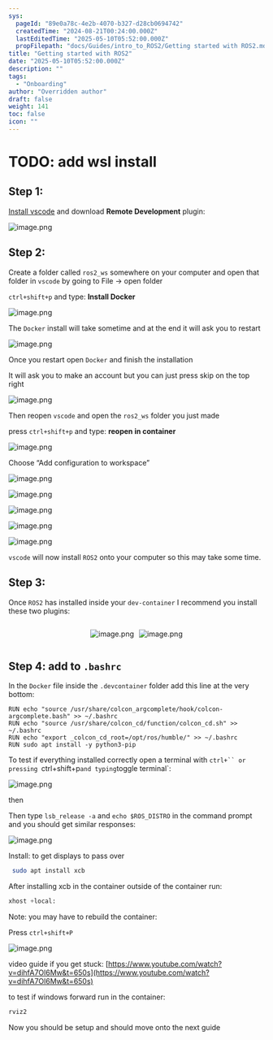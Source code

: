 ```yaml
---
sys:
  pageId: "89e0a78c-4e2b-4070-b327-d28cb0694742"
  createdTime: "2024-08-21T00:24:00.000Z"
  lastEditedTime: "2025-05-10T05:52:00.000Z"
  propFilepath: "docs/Guides/intro_to_ROS2/Getting started with ROS2.md"
title: "Getting started with ROS2"
date: "2025-05-10T05:52:00.000Z"
description: ""
tags:
  - "Onboarding"
author: "Overridden author"
draft: false
weight: 141
toc: false
icon: ""
---
```


# TODO: add wsl install

## Step 1:

[Install vscode](https://code.visualstudio.com/download) and download **Remote Development** plugin:

![image.png](https://prod-files-secure.s3.us-west-2.amazonaws.com/d518164a-d88e-44d1-a4ee-3adb3bd8bce0/efb52993-1881-4a40-b95e-6f020334f022/image.png?X-Amz-Algorithm=AWS4-HMAC-SHA256&X-Amz-Content-Sha256=UNSIGNED-PAYLOAD&X-Amz-Credential=ASIAZI2LB466VOEXFE2A%2F20250713%2Fus-west-2%2Fs3%2Faws4_request&X-Amz-Date=20250713T190248Z&X-Amz-Expires=3600&X-Amz-Security-Token=IQoJb3JpZ2luX2VjEAIaCXVzLXdlc3QtMiJHMEUCIHx1Ki%2BUHItITxyBGrXhsi23WSzVC0AdsDiIeV5sdyTjAiEAs%2BKQLVg6ykdhswVXvk9MnDYkYi4szaaYMFIzGHmojPgq%2FwMIGxAAGgw2Mzc0MjMxODM4MDUiDBRga93Uk%2FANTYDE1ircA5lOowL5kYaYOGhK%2BpHCKXvp35UmypdQsDhX3VtEcuCe%2BpaYD4UC5J3Tpf169qPTrcdpBWH4a550VJfE5sy8YMee4DgXRyEZoOvss%2FteAcMv3tScE%2FLSI8LJdOy6dXRqB2aUlXNiAk2hc%2FoCrXjoEWzfR%2FxvemUwRcB4fFVqqy1zNTcGwsr5gybDn1BwPgLkAcrQZK3v3M15JS%2BpxxiLQIjIX6h7qHcYPx%2BuOpnigYlHBSgCNKzT6w6yWizfeVapZMXik8ZuIY49MgkKgCfCtwKFLitADshKjMZK5hLWw7qDt9d61YCPdcdRjXNysiriuTf7vXj1AAmCMT4B6f4XHHt%2FXotl09aLCfo5U%2FGN7aQf1kxqiY9gq9YGZcpWoXFLj2sN1qFYuCUSCLrJFaLyleOmLMpvFVWGV2DJUJElvoZFUrI%2BeSQzmR5csCZRfssO1X47KIIQ0midpXHCIMnvo9tCa9CNiyg9c8PFDyUbMXcg5h7umziwdl%2BdYdjo33pLS8g5Gj7IPNL12bXgSuCQM4O1putGUhFmW%2FbV%2FwlBz1ffQOZfokcnAytF5VfYXcUk4q9JuPVpJ%2Bty7v8eAE6Cg5U3sbbgeIaaW%2Bb0l1xxLypXl0BYVcTjbMi70SDtMObnz8MGOqUBod7XimssB2qvpPOfs%2FL9ZLbOjeCc2bKrbpuHj7rGtJkZNjgZRnMKpuyCv82CvWd4MfkXH4Img4yf%2FKxYEXlMxqpc0UF2ajvxbk8FL%2BZxPohjbgSjI3HRT0y28%2Fjr0mX1VNQPlNJnJaSlQjQLB%2BZwwhUH2fouL3QzDixqo%2Fa3eIVOa7bilKRUs9Wb%2By3FaxTPKoWE4V5jb5EThDP%2FcNj8OyDwDPko&X-Amz-Signature=c051246ceda681505235435d0fc67af3ef5aaed34c66f91449cbc48892d6bea0&X-Amz-SignedHeaders=host&x-amz-checksum-mode=ENABLED&x-id=GetObject)

## Step 2:

Create a folder called `ros2_ws` somewhere on your computer and open that folder in `vscode` by going to File → open folder 

`ctrl+shift+p` and type: **Install Docker**

![image.png](https://prod-files-secure.s3.us-west-2.amazonaws.com/d518164a-d88e-44d1-a4ee-3adb3bd8bce0/2269dc0e-1cd5-47ff-bceb-c04ad9b2eab0/image.png?X-Amz-Algorithm=AWS4-HMAC-SHA256&X-Amz-Content-Sha256=UNSIGNED-PAYLOAD&X-Amz-Credential=ASIAZI2LB466VOEXFE2A%2F20250713%2Fus-west-2%2Fs3%2Faws4_request&X-Amz-Date=20250713T190248Z&X-Amz-Expires=3600&X-Amz-Security-Token=IQoJb3JpZ2luX2VjEAIaCXVzLXdlc3QtMiJHMEUCIHx1Ki%2BUHItITxyBGrXhsi23WSzVC0AdsDiIeV5sdyTjAiEAs%2BKQLVg6ykdhswVXvk9MnDYkYi4szaaYMFIzGHmojPgq%2FwMIGxAAGgw2Mzc0MjMxODM4MDUiDBRga93Uk%2FANTYDE1ircA5lOowL5kYaYOGhK%2BpHCKXvp35UmypdQsDhX3VtEcuCe%2BpaYD4UC5J3Tpf169qPTrcdpBWH4a550VJfE5sy8YMee4DgXRyEZoOvss%2FteAcMv3tScE%2FLSI8LJdOy6dXRqB2aUlXNiAk2hc%2FoCrXjoEWzfR%2FxvemUwRcB4fFVqqy1zNTcGwsr5gybDn1BwPgLkAcrQZK3v3M15JS%2BpxxiLQIjIX6h7qHcYPx%2BuOpnigYlHBSgCNKzT6w6yWizfeVapZMXik8ZuIY49MgkKgCfCtwKFLitADshKjMZK5hLWw7qDt9d61YCPdcdRjXNysiriuTf7vXj1AAmCMT4B6f4XHHt%2FXotl09aLCfo5U%2FGN7aQf1kxqiY9gq9YGZcpWoXFLj2sN1qFYuCUSCLrJFaLyleOmLMpvFVWGV2DJUJElvoZFUrI%2BeSQzmR5csCZRfssO1X47KIIQ0midpXHCIMnvo9tCa9CNiyg9c8PFDyUbMXcg5h7umziwdl%2BdYdjo33pLS8g5Gj7IPNL12bXgSuCQM4O1putGUhFmW%2FbV%2FwlBz1ffQOZfokcnAytF5VfYXcUk4q9JuPVpJ%2Bty7v8eAE6Cg5U3sbbgeIaaW%2Bb0l1xxLypXl0BYVcTjbMi70SDtMObnz8MGOqUBod7XimssB2qvpPOfs%2FL9ZLbOjeCc2bKrbpuHj7rGtJkZNjgZRnMKpuyCv82CvWd4MfkXH4Img4yf%2FKxYEXlMxqpc0UF2ajvxbk8FL%2BZxPohjbgSjI3HRT0y28%2Fjr0mX1VNQPlNJnJaSlQjQLB%2BZwwhUH2fouL3QzDixqo%2Fa3eIVOa7bilKRUs9Wb%2By3FaxTPKoWE4V5jb5EThDP%2FcNj8OyDwDPko&X-Amz-Signature=0a1f4c1765dcfe0e4276611621c5321298d9f2421f34d55183861d0d09913197&X-Amz-SignedHeaders=host&x-amz-checksum-mode=ENABLED&x-id=GetObject)

The `Docker` install will take sometime and at the end it will ask you to restart

![image.png](https://prod-files-secure.s3.us-west-2.amazonaws.com/d518164a-d88e-44d1-a4ee-3adb3bd8bce0/ed233f78-be33-4b1f-b89c-9c346c0e961e/image.png?X-Amz-Algorithm=AWS4-HMAC-SHA256&X-Amz-Content-Sha256=UNSIGNED-PAYLOAD&X-Amz-Credential=ASIAZI2LB466VOEXFE2A%2F20250713%2Fus-west-2%2Fs3%2Faws4_request&X-Amz-Date=20250713T190248Z&X-Amz-Expires=3600&X-Amz-Security-Token=IQoJb3JpZ2luX2VjEAIaCXVzLXdlc3QtMiJHMEUCIHx1Ki%2BUHItITxyBGrXhsi23WSzVC0AdsDiIeV5sdyTjAiEAs%2BKQLVg6ykdhswVXvk9MnDYkYi4szaaYMFIzGHmojPgq%2FwMIGxAAGgw2Mzc0MjMxODM4MDUiDBRga93Uk%2FANTYDE1ircA5lOowL5kYaYOGhK%2BpHCKXvp35UmypdQsDhX3VtEcuCe%2BpaYD4UC5J3Tpf169qPTrcdpBWH4a550VJfE5sy8YMee4DgXRyEZoOvss%2FteAcMv3tScE%2FLSI8LJdOy6dXRqB2aUlXNiAk2hc%2FoCrXjoEWzfR%2FxvemUwRcB4fFVqqy1zNTcGwsr5gybDn1BwPgLkAcrQZK3v3M15JS%2BpxxiLQIjIX6h7qHcYPx%2BuOpnigYlHBSgCNKzT6w6yWizfeVapZMXik8ZuIY49MgkKgCfCtwKFLitADshKjMZK5hLWw7qDt9d61YCPdcdRjXNysiriuTf7vXj1AAmCMT4B6f4XHHt%2FXotl09aLCfo5U%2FGN7aQf1kxqiY9gq9YGZcpWoXFLj2sN1qFYuCUSCLrJFaLyleOmLMpvFVWGV2DJUJElvoZFUrI%2BeSQzmR5csCZRfssO1X47KIIQ0midpXHCIMnvo9tCa9CNiyg9c8PFDyUbMXcg5h7umziwdl%2BdYdjo33pLS8g5Gj7IPNL12bXgSuCQM4O1putGUhFmW%2FbV%2FwlBz1ffQOZfokcnAytF5VfYXcUk4q9JuPVpJ%2Bty7v8eAE6Cg5U3sbbgeIaaW%2Bb0l1xxLypXl0BYVcTjbMi70SDtMObnz8MGOqUBod7XimssB2qvpPOfs%2FL9ZLbOjeCc2bKrbpuHj7rGtJkZNjgZRnMKpuyCv82CvWd4MfkXH4Img4yf%2FKxYEXlMxqpc0UF2ajvxbk8FL%2BZxPohjbgSjI3HRT0y28%2Fjr0mX1VNQPlNJnJaSlQjQLB%2BZwwhUH2fouL3QzDixqo%2Fa3eIVOa7bilKRUs9Wb%2By3FaxTPKoWE4V5jb5EThDP%2FcNj8OyDwDPko&X-Amz-Signature=f16d5973e521d3013d422eb1525d2e2a6634cc6217feb24ca69634eca25fd0b2&X-Amz-SignedHeaders=host&x-amz-checksum-mode=ENABLED&x-id=GetObject)

Once you restart open `Docker` and finish the installation

It will ask you to make an account but you can just press skip on the top right

![image.png](https://prod-files-secure.s3.us-west-2.amazonaws.com/d518164a-d88e-44d1-a4ee-3adb3bd8bce0/21010ad9-1659-4fd9-9f59-9932a09b2a3d/image.png?X-Amz-Algorithm=AWS4-HMAC-SHA256&X-Amz-Content-Sha256=UNSIGNED-PAYLOAD&X-Amz-Credential=ASIAZI2LB466VOEXFE2A%2F20250713%2Fus-west-2%2Fs3%2Faws4_request&X-Amz-Date=20250713T190248Z&X-Amz-Expires=3600&X-Amz-Security-Token=IQoJb3JpZ2luX2VjEAIaCXVzLXdlc3QtMiJHMEUCIHx1Ki%2BUHItITxyBGrXhsi23WSzVC0AdsDiIeV5sdyTjAiEAs%2BKQLVg6ykdhswVXvk9MnDYkYi4szaaYMFIzGHmojPgq%2FwMIGxAAGgw2Mzc0MjMxODM4MDUiDBRga93Uk%2FANTYDE1ircA5lOowL5kYaYOGhK%2BpHCKXvp35UmypdQsDhX3VtEcuCe%2BpaYD4UC5J3Tpf169qPTrcdpBWH4a550VJfE5sy8YMee4DgXRyEZoOvss%2FteAcMv3tScE%2FLSI8LJdOy6dXRqB2aUlXNiAk2hc%2FoCrXjoEWzfR%2FxvemUwRcB4fFVqqy1zNTcGwsr5gybDn1BwPgLkAcrQZK3v3M15JS%2BpxxiLQIjIX6h7qHcYPx%2BuOpnigYlHBSgCNKzT6w6yWizfeVapZMXik8ZuIY49MgkKgCfCtwKFLitADshKjMZK5hLWw7qDt9d61YCPdcdRjXNysiriuTf7vXj1AAmCMT4B6f4XHHt%2FXotl09aLCfo5U%2FGN7aQf1kxqiY9gq9YGZcpWoXFLj2sN1qFYuCUSCLrJFaLyleOmLMpvFVWGV2DJUJElvoZFUrI%2BeSQzmR5csCZRfssO1X47KIIQ0midpXHCIMnvo9tCa9CNiyg9c8PFDyUbMXcg5h7umziwdl%2BdYdjo33pLS8g5Gj7IPNL12bXgSuCQM4O1putGUhFmW%2FbV%2FwlBz1ffQOZfokcnAytF5VfYXcUk4q9JuPVpJ%2Bty7v8eAE6Cg5U3sbbgeIaaW%2Bb0l1xxLypXl0BYVcTjbMi70SDtMObnz8MGOqUBod7XimssB2qvpPOfs%2FL9ZLbOjeCc2bKrbpuHj7rGtJkZNjgZRnMKpuyCv82CvWd4MfkXH4Img4yf%2FKxYEXlMxqpc0UF2ajvxbk8FL%2BZxPohjbgSjI3HRT0y28%2Fjr0mX1VNQPlNJnJaSlQjQLB%2BZwwhUH2fouL3QzDixqo%2Fa3eIVOa7bilKRUs9Wb%2By3FaxTPKoWE4V5jb5EThDP%2FcNj8OyDwDPko&X-Amz-Signature=2dda2ff3a28c0eb57b388cf268782b2986802450b33fe74a4c9323f4eaadd9e7&X-Amz-SignedHeaders=host&x-amz-checksum-mode=ENABLED&x-id=GetObject)

Then reopen `vscode` and open the `ros2_ws` folder you just made

press `ctrl+shift+p` and type: **reopen in container**

![image.png](https://prod-files-secure.s3.us-west-2.amazonaws.com/d518164a-d88e-44d1-a4ee-3adb3bd8bce0/4e93b8c2-41ad-488c-8095-c74205196118/image.png?X-Amz-Algorithm=AWS4-HMAC-SHA256&X-Amz-Content-Sha256=UNSIGNED-PAYLOAD&X-Amz-Credential=ASIAZI2LB466VOEXFE2A%2F20250713%2Fus-west-2%2Fs3%2Faws4_request&X-Amz-Date=20250713T190248Z&X-Amz-Expires=3600&X-Amz-Security-Token=IQoJb3JpZ2luX2VjEAIaCXVzLXdlc3QtMiJHMEUCIHx1Ki%2BUHItITxyBGrXhsi23WSzVC0AdsDiIeV5sdyTjAiEAs%2BKQLVg6ykdhswVXvk9MnDYkYi4szaaYMFIzGHmojPgq%2FwMIGxAAGgw2Mzc0MjMxODM4MDUiDBRga93Uk%2FANTYDE1ircA5lOowL5kYaYOGhK%2BpHCKXvp35UmypdQsDhX3VtEcuCe%2BpaYD4UC5J3Tpf169qPTrcdpBWH4a550VJfE5sy8YMee4DgXRyEZoOvss%2FteAcMv3tScE%2FLSI8LJdOy6dXRqB2aUlXNiAk2hc%2FoCrXjoEWzfR%2FxvemUwRcB4fFVqqy1zNTcGwsr5gybDn1BwPgLkAcrQZK3v3M15JS%2BpxxiLQIjIX6h7qHcYPx%2BuOpnigYlHBSgCNKzT6w6yWizfeVapZMXik8ZuIY49MgkKgCfCtwKFLitADshKjMZK5hLWw7qDt9d61YCPdcdRjXNysiriuTf7vXj1AAmCMT4B6f4XHHt%2FXotl09aLCfo5U%2FGN7aQf1kxqiY9gq9YGZcpWoXFLj2sN1qFYuCUSCLrJFaLyleOmLMpvFVWGV2DJUJElvoZFUrI%2BeSQzmR5csCZRfssO1X47KIIQ0midpXHCIMnvo9tCa9CNiyg9c8PFDyUbMXcg5h7umziwdl%2BdYdjo33pLS8g5Gj7IPNL12bXgSuCQM4O1putGUhFmW%2FbV%2FwlBz1ffQOZfokcnAytF5VfYXcUk4q9JuPVpJ%2Bty7v8eAE6Cg5U3sbbgeIaaW%2Bb0l1xxLypXl0BYVcTjbMi70SDtMObnz8MGOqUBod7XimssB2qvpPOfs%2FL9ZLbOjeCc2bKrbpuHj7rGtJkZNjgZRnMKpuyCv82CvWd4MfkXH4Img4yf%2FKxYEXlMxqpc0UF2ajvxbk8FL%2BZxPohjbgSjI3HRT0y28%2Fjr0mX1VNQPlNJnJaSlQjQLB%2BZwwhUH2fouL3QzDixqo%2Fa3eIVOa7bilKRUs9Wb%2By3FaxTPKoWE4V5jb5EThDP%2FcNj8OyDwDPko&X-Amz-Signature=50c99b5e23f9ed5ef7ad52cbb34fdf75626f3645fb17f455e41be7cd004e8cb0&X-Amz-SignedHeaders=host&x-amz-checksum-mode=ENABLED&x-id=GetObject)

Choose “Add configuration to workspace”

![image.png](https://prod-files-secure.s3.us-west-2.amazonaws.com/d518164a-d88e-44d1-a4ee-3adb3bd8bce0/9560b282-5060-4989-ba37-97e7b2c22476/image.png?X-Amz-Algorithm=AWS4-HMAC-SHA256&X-Amz-Content-Sha256=UNSIGNED-PAYLOAD&X-Amz-Credential=ASIAZI2LB466VOEXFE2A%2F20250713%2Fus-west-2%2Fs3%2Faws4_request&X-Amz-Date=20250713T190248Z&X-Amz-Expires=3600&X-Amz-Security-Token=IQoJb3JpZ2luX2VjEAIaCXVzLXdlc3QtMiJHMEUCIHx1Ki%2BUHItITxyBGrXhsi23WSzVC0AdsDiIeV5sdyTjAiEAs%2BKQLVg6ykdhswVXvk9MnDYkYi4szaaYMFIzGHmojPgq%2FwMIGxAAGgw2Mzc0MjMxODM4MDUiDBRga93Uk%2FANTYDE1ircA5lOowL5kYaYOGhK%2BpHCKXvp35UmypdQsDhX3VtEcuCe%2BpaYD4UC5J3Tpf169qPTrcdpBWH4a550VJfE5sy8YMee4DgXRyEZoOvss%2FteAcMv3tScE%2FLSI8LJdOy6dXRqB2aUlXNiAk2hc%2FoCrXjoEWzfR%2FxvemUwRcB4fFVqqy1zNTcGwsr5gybDn1BwPgLkAcrQZK3v3M15JS%2BpxxiLQIjIX6h7qHcYPx%2BuOpnigYlHBSgCNKzT6w6yWizfeVapZMXik8ZuIY49MgkKgCfCtwKFLitADshKjMZK5hLWw7qDt9d61YCPdcdRjXNysiriuTf7vXj1AAmCMT4B6f4XHHt%2FXotl09aLCfo5U%2FGN7aQf1kxqiY9gq9YGZcpWoXFLj2sN1qFYuCUSCLrJFaLyleOmLMpvFVWGV2DJUJElvoZFUrI%2BeSQzmR5csCZRfssO1X47KIIQ0midpXHCIMnvo9tCa9CNiyg9c8PFDyUbMXcg5h7umziwdl%2BdYdjo33pLS8g5Gj7IPNL12bXgSuCQM4O1putGUhFmW%2FbV%2FwlBz1ffQOZfokcnAytF5VfYXcUk4q9JuPVpJ%2Bty7v8eAE6Cg5U3sbbgeIaaW%2Bb0l1xxLypXl0BYVcTjbMi70SDtMObnz8MGOqUBod7XimssB2qvpPOfs%2FL9ZLbOjeCc2bKrbpuHj7rGtJkZNjgZRnMKpuyCv82CvWd4MfkXH4Img4yf%2FKxYEXlMxqpc0UF2ajvxbk8FL%2BZxPohjbgSjI3HRT0y28%2Fjr0mX1VNQPlNJnJaSlQjQLB%2BZwwhUH2fouL3QzDixqo%2Fa3eIVOa7bilKRUs9Wb%2By3FaxTPKoWE4V5jb5EThDP%2FcNj8OyDwDPko&X-Amz-Signature=22fa1b84c4fa9653b4e999c25b50ec1bdd06a3c736f784ab566181a03f34accf&X-Amz-SignedHeaders=host&x-amz-checksum-mode=ENABLED&x-id=GetObject)

![image.png](https://prod-files-secure.s3.us-west-2.amazonaws.com/d518164a-d88e-44d1-a4ee-3adb3bd8bce0/2ee63f81-886b-48e8-a553-dc6e5eac99e4/image.png?X-Amz-Algorithm=AWS4-HMAC-SHA256&X-Amz-Content-Sha256=UNSIGNED-PAYLOAD&X-Amz-Credential=ASIAZI2LB466VOEXFE2A%2F20250713%2Fus-west-2%2Fs3%2Faws4_request&X-Amz-Date=20250713T190248Z&X-Amz-Expires=3600&X-Amz-Security-Token=IQoJb3JpZ2luX2VjEAIaCXVzLXdlc3QtMiJHMEUCIHx1Ki%2BUHItITxyBGrXhsi23WSzVC0AdsDiIeV5sdyTjAiEAs%2BKQLVg6ykdhswVXvk9MnDYkYi4szaaYMFIzGHmojPgq%2FwMIGxAAGgw2Mzc0MjMxODM4MDUiDBRga93Uk%2FANTYDE1ircA5lOowL5kYaYOGhK%2BpHCKXvp35UmypdQsDhX3VtEcuCe%2BpaYD4UC5J3Tpf169qPTrcdpBWH4a550VJfE5sy8YMee4DgXRyEZoOvss%2FteAcMv3tScE%2FLSI8LJdOy6dXRqB2aUlXNiAk2hc%2FoCrXjoEWzfR%2FxvemUwRcB4fFVqqy1zNTcGwsr5gybDn1BwPgLkAcrQZK3v3M15JS%2BpxxiLQIjIX6h7qHcYPx%2BuOpnigYlHBSgCNKzT6w6yWizfeVapZMXik8ZuIY49MgkKgCfCtwKFLitADshKjMZK5hLWw7qDt9d61YCPdcdRjXNysiriuTf7vXj1AAmCMT4B6f4XHHt%2FXotl09aLCfo5U%2FGN7aQf1kxqiY9gq9YGZcpWoXFLj2sN1qFYuCUSCLrJFaLyleOmLMpvFVWGV2DJUJElvoZFUrI%2BeSQzmR5csCZRfssO1X47KIIQ0midpXHCIMnvo9tCa9CNiyg9c8PFDyUbMXcg5h7umziwdl%2BdYdjo33pLS8g5Gj7IPNL12bXgSuCQM4O1putGUhFmW%2FbV%2FwlBz1ffQOZfokcnAytF5VfYXcUk4q9JuPVpJ%2Bty7v8eAE6Cg5U3sbbgeIaaW%2Bb0l1xxLypXl0BYVcTjbMi70SDtMObnz8MGOqUBod7XimssB2qvpPOfs%2FL9ZLbOjeCc2bKrbpuHj7rGtJkZNjgZRnMKpuyCv82CvWd4MfkXH4Img4yf%2FKxYEXlMxqpc0UF2ajvxbk8FL%2BZxPohjbgSjI3HRT0y28%2Fjr0mX1VNQPlNJnJaSlQjQLB%2BZwwhUH2fouL3QzDixqo%2Fa3eIVOa7bilKRUs9Wb%2By3FaxTPKoWE4V5jb5EThDP%2FcNj8OyDwDPko&X-Amz-Signature=5db48b7c30d89149a1e031f66eb0a853e225a8d9361fcc0fd2792421088d41b5&X-Amz-SignedHeaders=host&x-amz-checksum-mode=ENABLED&x-id=GetObject)

![image.png](https://prod-files-secure.s3.us-west-2.amazonaws.com/d518164a-d88e-44d1-a4ee-3adb3bd8bce0/ae1580b2-b048-407e-aed9-b584224a7a04/image.png?X-Amz-Algorithm=AWS4-HMAC-SHA256&X-Amz-Content-Sha256=UNSIGNED-PAYLOAD&X-Amz-Credential=ASIAZI2LB466VOEXFE2A%2F20250713%2Fus-west-2%2Fs3%2Faws4_request&X-Amz-Date=20250713T190248Z&X-Amz-Expires=3600&X-Amz-Security-Token=IQoJb3JpZ2luX2VjEAIaCXVzLXdlc3QtMiJHMEUCIHx1Ki%2BUHItITxyBGrXhsi23WSzVC0AdsDiIeV5sdyTjAiEAs%2BKQLVg6ykdhswVXvk9MnDYkYi4szaaYMFIzGHmojPgq%2FwMIGxAAGgw2Mzc0MjMxODM4MDUiDBRga93Uk%2FANTYDE1ircA5lOowL5kYaYOGhK%2BpHCKXvp35UmypdQsDhX3VtEcuCe%2BpaYD4UC5J3Tpf169qPTrcdpBWH4a550VJfE5sy8YMee4DgXRyEZoOvss%2FteAcMv3tScE%2FLSI8LJdOy6dXRqB2aUlXNiAk2hc%2FoCrXjoEWzfR%2FxvemUwRcB4fFVqqy1zNTcGwsr5gybDn1BwPgLkAcrQZK3v3M15JS%2BpxxiLQIjIX6h7qHcYPx%2BuOpnigYlHBSgCNKzT6w6yWizfeVapZMXik8ZuIY49MgkKgCfCtwKFLitADshKjMZK5hLWw7qDt9d61YCPdcdRjXNysiriuTf7vXj1AAmCMT4B6f4XHHt%2FXotl09aLCfo5U%2FGN7aQf1kxqiY9gq9YGZcpWoXFLj2sN1qFYuCUSCLrJFaLyleOmLMpvFVWGV2DJUJElvoZFUrI%2BeSQzmR5csCZRfssO1X47KIIQ0midpXHCIMnvo9tCa9CNiyg9c8PFDyUbMXcg5h7umziwdl%2BdYdjo33pLS8g5Gj7IPNL12bXgSuCQM4O1putGUhFmW%2FbV%2FwlBz1ffQOZfokcnAytF5VfYXcUk4q9JuPVpJ%2Bty7v8eAE6Cg5U3sbbgeIaaW%2Bb0l1xxLypXl0BYVcTjbMi70SDtMObnz8MGOqUBod7XimssB2qvpPOfs%2FL9ZLbOjeCc2bKrbpuHj7rGtJkZNjgZRnMKpuyCv82CvWd4MfkXH4Img4yf%2FKxYEXlMxqpc0UF2ajvxbk8FL%2BZxPohjbgSjI3HRT0y28%2Fjr0mX1VNQPlNJnJaSlQjQLB%2BZwwhUH2fouL3QzDixqo%2Fa3eIVOa7bilKRUs9Wb%2By3FaxTPKoWE4V5jb5EThDP%2FcNj8OyDwDPko&X-Amz-Signature=b67368a91bec7fbdb0ea5303ff880d5113d54999458b6c4b930b8fb5480b40b2&X-Amz-SignedHeaders=host&x-amz-checksum-mode=ENABLED&x-id=GetObject)

![image.png](https://prod-files-secure.s3.us-west-2.amazonaws.com/d518164a-d88e-44d1-a4ee-3adb3bd8bce0/53255b28-f75e-430f-b9e3-c0ac8577e42b/image.png?X-Amz-Algorithm=AWS4-HMAC-SHA256&X-Amz-Content-Sha256=UNSIGNED-PAYLOAD&X-Amz-Credential=ASIAZI2LB466VOEXFE2A%2F20250713%2Fus-west-2%2Fs3%2Faws4_request&X-Amz-Date=20250713T190248Z&X-Amz-Expires=3600&X-Amz-Security-Token=IQoJb3JpZ2luX2VjEAIaCXVzLXdlc3QtMiJHMEUCIHx1Ki%2BUHItITxyBGrXhsi23WSzVC0AdsDiIeV5sdyTjAiEAs%2BKQLVg6ykdhswVXvk9MnDYkYi4szaaYMFIzGHmojPgq%2FwMIGxAAGgw2Mzc0MjMxODM4MDUiDBRga93Uk%2FANTYDE1ircA5lOowL5kYaYOGhK%2BpHCKXvp35UmypdQsDhX3VtEcuCe%2BpaYD4UC5J3Tpf169qPTrcdpBWH4a550VJfE5sy8YMee4DgXRyEZoOvss%2FteAcMv3tScE%2FLSI8LJdOy6dXRqB2aUlXNiAk2hc%2FoCrXjoEWzfR%2FxvemUwRcB4fFVqqy1zNTcGwsr5gybDn1BwPgLkAcrQZK3v3M15JS%2BpxxiLQIjIX6h7qHcYPx%2BuOpnigYlHBSgCNKzT6w6yWizfeVapZMXik8ZuIY49MgkKgCfCtwKFLitADshKjMZK5hLWw7qDt9d61YCPdcdRjXNysiriuTf7vXj1AAmCMT4B6f4XHHt%2FXotl09aLCfo5U%2FGN7aQf1kxqiY9gq9YGZcpWoXFLj2sN1qFYuCUSCLrJFaLyleOmLMpvFVWGV2DJUJElvoZFUrI%2BeSQzmR5csCZRfssO1X47KIIQ0midpXHCIMnvo9tCa9CNiyg9c8PFDyUbMXcg5h7umziwdl%2BdYdjo33pLS8g5Gj7IPNL12bXgSuCQM4O1putGUhFmW%2FbV%2FwlBz1ffQOZfokcnAytF5VfYXcUk4q9JuPVpJ%2Bty7v8eAE6Cg5U3sbbgeIaaW%2Bb0l1xxLypXl0BYVcTjbMi70SDtMObnz8MGOqUBod7XimssB2qvpPOfs%2FL9ZLbOjeCc2bKrbpuHj7rGtJkZNjgZRnMKpuyCv82CvWd4MfkXH4Img4yf%2FKxYEXlMxqpc0UF2ajvxbk8FL%2BZxPohjbgSjI3HRT0y28%2Fjr0mX1VNQPlNJnJaSlQjQLB%2BZwwhUH2fouL3QzDixqo%2Fa3eIVOa7bilKRUs9Wb%2By3FaxTPKoWE4V5jb5EThDP%2FcNj8OyDwDPko&X-Amz-Signature=0ee8b2fe2b0e442b63a23084bd9d3e1d3f232519e08c98888c5642fe4e2f6b15&X-Amz-SignedHeaders=host&x-amz-checksum-mode=ENABLED&x-id=GetObject)

![image.png](https://prod-files-secure.s3.us-west-2.amazonaws.com/d518164a-d88e-44d1-a4ee-3adb3bd8bce0/7c562767-5af9-4ffb-97d1-327bcdf4ee00/image.png?X-Amz-Algorithm=AWS4-HMAC-SHA256&X-Amz-Content-Sha256=UNSIGNED-PAYLOAD&X-Amz-Credential=ASIAZI2LB466VOEXFE2A%2F20250713%2Fus-west-2%2Fs3%2Faws4_request&X-Amz-Date=20250713T190248Z&X-Amz-Expires=3600&X-Amz-Security-Token=IQoJb3JpZ2luX2VjEAIaCXVzLXdlc3QtMiJHMEUCIHx1Ki%2BUHItITxyBGrXhsi23WSzVC0AdsDiIeV5sdyTjAiEAs%2BKQLVg6ykdhswVXvk9MnDYkYi4szaaYMFIzGHmojPgq%2FwMIGxAAGgw2Mzc0MjMxODM4MDUiDBRga93Uk%2FANTYDE1ircA5lOowL5kYaYOGhK%2BpHCKXvp35UmypdQsDhX3VtEcuCe%2BpaYD4UC5J3Tpf169qPTrcdpBWH4a550VJfE5sy8YMee4DgXRyEZoOvss%2FteAcMv3tScE%2FLSI8LJdOy6dXRqB2aUlXNiAk2hc%2FoCrXjoEWzfR%2FxvemUwRcB4fFVqqy1zNTcGwsr5gybDn1BwPgLkAcrQZK3v3M15JS%2BpxxiLQIjIX6h7qHcYPx%2BuOpnigYlHBSgCNKzT6w6yWizfeVapZMXik8ZuIY49MgkKgCfCtwKFLitADshKjMZK5hLWw7qDt9d61YCPdcdRjXNysiriuTf7vXj1AAmCMT4B6f4XHHt%2FXotl09aLCfo5U%2FGN7aQf1kxqiY9gq9YGZcpWoXFLj2sN1qFYuCUSCLrJFaLyleOmLMpvFVWGV2DJUJElvoZFUrI%2BeSQzmR5csCZRfssO1X47KIIQ0midpXHCIMnvo9tCa9CNiyg9c8PFDyUbMXcg5h7umziwdl%2BdYdjo33pLS8g5Gj7IPNL12bXgSuCQM4O1putGUhFmW%2FbV%2FwlBz1ffQOZfokcnAytF5VfYXcUk4q9JuPVpJ%2Bty7v8eAE6Cg5U3sbbgeIaaW%2Bb0l1xxLypXl0BYVcTjbMi70SDtMObnz8MGOqUBod7XimssB2qvpPOfs%2FL9ZLbOjeCc2bKrbpuHj7rGtJkZNjgZRnMKpuyCv82CvWd4MfkXH4Img4yf%2FKxYEXlMxqpc0UF2ajvxbk8FL%2BZxPohjbgSjI3HRT0y28%2Fjr0mX1VNQPlNJnJaSlQjQLB%2BZwwhUH2fouL3QzDixqo%2Fa3eIVOa7bilKRUs9Wb%2By3FaxTPKoWE4V5jb5EThDP%2FcNj8OyDwDPko&X-Amz-Signature=124957e3dc8557bd06c8dadaa8fc1e370ee13af7f9096aa311c512781e806b4d&X-Amz-SignedHeaders=host&x-amz-checksum-mode=ENABLED&x-id=GetObject)

`vscode` will now install `ROS2` onto your computer so this may take some time.

## Step 3:

Once `ROS2` has installed inside your `dev-container` I recommend you install these two plugins:

<div style="display: flex;flex-direction: row; column-gap:10px; max-width: 630px;justify-content: center;">
<div>

![image.png](https://prod-files-secure.s3.us-west-2.amazonaws.com/d518164a-d88e-44d1-a4ee-3adb3bd8bce0/3fc3d550-5a54-4ba1-ba6b-faa01cdb7369/image.png?X-Amz-Algorithm=AWS4-HMAC-SHA256&X-Amz-Content-Sha256=UNSIGNED-PAYLOAD&X-Amz-Credential=ASIAZI2LB4667MLTVAJF%2F20250713%2Fus-west-2%2Fs3%2Faws4_request&X-Amz-Date=20250713T190249Z&X-Amz-Expires=3600&X-Amz-Security-Token=IQoJb3JpZ2luX2VjEAIaCXVzLXdlc3QtMiJHMEUCIG49nYAB%2BXxApkaDDaikZQ%2B1f%2BkE%2FKoixnrjguysA%2FFDAiEAmX2jTOPo3s8kOB%2FukpGhrqqCywrEJ52ErlBMQxI6SPMq%2FwMIGxAAGgw2Mzc0MjMxODM4MDUiDItlCvsDSKtjug3%2BAircAyABP4qhm3E9IdhVxUGp08MH1QQaxs88rqXS1AbUkYCt6xmKJmBV9BqBj7Kt3rfenEdrySGMT50iUk3Mx2jJU7v6edQZ0QGqv9V1PeNIJf200A69E1ezCLWmV4QUPCNvQts2z4hGV5E37FIHxyUNAIyGIvK6pe7Llsuzgqbgb7nlzvpSaPJh2Pom6uJ1xMgV0quNWLmR61HFRUz1HQKw1VABtJnBSYujP%2F8l%2Bj6LpxLChdi2NrybA1DWZuyYmNJ3xkLQgxtGgGMQqoeMMN1g6XE%2FdNxFrpo5h0Cjp1JxGNRVTlDaSeoJ7sK%2FppjdQftOA6ktzk87HmSGmD3yn456IGaCQQkqXimRLEQMpLU1MqSwyLCNVRVDWcdYjbaT7lIKUOPvPcdRf9eV7p40QhFF1Rr%2BpVaqb6okywfOBqdF0o45WmGiIV9DnaDKeA1LSP4Wj0r%2FcZW6WgujAXbc8ncvYQykBP8njIRGkkJw9wIjm%2Fw4XpX78OMK4kqg4zYaRvFCQWzf2ddFke5TC%2FrdsECVhKDqV0amkd35rd80AgCMMtiavnB%2F3yv%2F3f%2BQNjxRljP5mHpDhtaGd%2FJrgUJ2vjSVaj5cij4%2B1tqoD0XAK%2F1apDwPWrLlYQQitzirzVNpMPnmz8MGOqUBKmEwYnGygyeGc5R8G9tlADQ4iTlLSCVca%2BZOX20M2Y48Q5yYr4OdtPcrIFIi0ftlSlY346bCaujBjbBuQzoaVYCOYxjNVXWD3Qa4ENubz99HUQYuHF72F2AdgFk9ssHvBmnWADJAfwK0ENeVs0Pzuwv%2BV6e18O2KPw58fJaEPMEbs2xEFIrKynwr7PRZICCNEr3w13vuwYWP0OkdWgJiTZ8HycYF&X-Amz-Signature=71bb1fd60c9b11a3e8bb169a02df96addeb136534a40266f0ac5e855adf3f9d0&X-Amz-SignedHeaders=host&x-amz-checksum-mode=ENABLED&x-id=GetObject)

</div>
<div>

![image.png](https://prod-files-secure.s3.us-west-2.amazonaws.com/d518164a-d88e-44d1-a4ee-3adb3bd8bce0/d994cc66-13c2-4093-a5a3-f84cf4601a82/image.png?X-Amz-Algorithm=AWS4-HMAC-SHA256&X-Amz-Content-Sha256=UNSIGNED-PAYLOAD&X-Amz-Credential=ASIAZI2LB466TL37DM4O%2F20250713%2Fus-west-2%2Fs3%2Faws4_request&X-Amz-Date=20250713T190249Z&X-Amz-Expires=3600&X-Amz-Security-Token=IQoJb3JpZ2luX2VjEAIaCXVzLXdlc3QtMiJGMEQCIFJYlwTsq%2Fs3SrDGd%2BQtFeIswZZV7%2FnYL0%2B36T8bKxWdAiAcK4rSyYhXRvJi8ZydP0HoPQNy1m0PQzLt04DlvlMFYSr%2FAwgbEAAaDDYzNzQyMzE4MzgwNSIMyKboNJUJefN1eoeLKtwD8DTnGjq6nxWGZuszTqxH4LSU9bcr3VOON4YZOlabNDjqg4uPT25IQGXRR7lUFGD5Cz4bbeEF2M5yN53ZAsgA%2BO94V1ErrjXZmmXdXDXCEnFRqreKJIJGo%2FBTd51Y2UV1YhfZBCtn3la3vJA8WkRVDXOLl7HYMqxH9Q%2BUTIUzKQYmQozFbYN3CLF1zLWjtnPtAztCC9Y9GaPQ3L8U00qzTptk%2BIuzuXoPS3WZWgEodioNp13rGm%2BayxBPOGyMQOTS5qsCQCxf6f%2F7Xc%2FvpTHCJQab33ZEuZINVXhGgbWZbtXpZdIeXDZazuZbMEiVu2XNmXw%2B4hulzjisBoXDXbzN81yLOLQUYTcs9UgiLV%2BwZOmP%2B%2Bhahn9sSahdrlv%2BG9LBl6XhdX2gJBqi3LA0P5nuN28t8nqPPOufuQzBB%2FcMIEfYo%2FU2y1nkR%2BAh6FKloveGxfKbmyBipZ1G%2Bzc8bsrh6zH%2BuOVwBTou7W78HXysoqzIeAn08e5sRIU8VyoNKt1RNJ6847oXnfdwQB28IPv9OIbpOfoyzFZO6RujkO6QRjeJhYJbILjM3YBefdPirtT9XST91Y%2BF3TgDtAqSNOZ6TgT1jknb4Jpl2ujJ0DhyouxN0x6uMnHGOFMp17Ewg%2BfPwwY6pgFQneXHBdgnkaXo2Rv7jbEv2tahhK%2B%2FL3CjJOy%2Bdsz93NBvp0ZHd%2F13NQtgUqeJndIPLNQKKEwNGE7LYzOFQzBVshh3a65bvI0KqyRzQHyS8aY5ocrABXNl%2FLuJEVP5nS7VHq8aCmalXVuUfcxGpzwnzqCZEvKMzqP9gExeYApCAnpSS65MzGu36nMdoDhRgtxeWtEIe%2Bai4ijH29j%2FuLAOM1PX9OJK&X-Amz-Signature=e109c09699933c34185d4e3e606c5ba4073e078a29adbcbc9e8b4671a0dfdc08&X-Amz-SignedHeaders=host&x-amz-checksum-mode=ENABLED&x-id=GetObject)

</div>
</div>

## Step 4: add to `.bashrc`

In the `Docker` file inside the `.devcontainer` folder add this line at the very bottom: 

```docker
RUN echo "source /usr/share/colcon_argcomplete/hook/colcon-argcomplete.bash" >> ~/.bashrc
RUN echo "source /usr/share/colcon_cd/function/colcon_cd.sh" >> ~/.bashrc
RUN echo "export _colcon_cd_root=/opt/ros/humble/" >> ~/.bashrc
RUN sudo apt install -y python3-pip 
```

To test if everything installed correctly open a terminal with `ctrl+`` or pressing `ctrl+shift+p` and typing `toggle terminal`:

![image.png](https://prod-files-secure.s3.us-west-2.amazonaws.com/d518164a-d88e-44d1-a4ee-3adb3bd8bce0/6a4943d8-b04e-4c02-9a58-775f3384d1a5/image.png?X-Amz-Algorithm=AWS4-HMAC-SHA256&X-Amz-Content-Sha256=UNSIGNED-PAYLOAD&X-Amz-Credential=ASIAZI2LB466VOEXFE2A%2F20250713%2Fus-west-2%2Fs3%2Faws4_request&X-Amz-Date=20250713T190248Z&X-Amz-Expires=3600&X-Amz-Security-Token=IQoJb3JpZ2luX2VjEAIaCXVzLXdlc3QtMiJHMEUCIHx1Ki%2BUHItITxyBGrXhsi23WSzVC0AdsDiIeV5sdyTjAiEAs%2BKQLVg6ykdhswVXvk9MnDYkYi4szaaYMFIzGHmojPgq%2FwMIGxAAGgw2Mzc0MjMxODM4MDUiDBRga93Uk%2FANTYDE1ircA5lOowL5kYaYOGhK%2BpHCKXvp35UmypdQsDhX3VtEcuCe%2BpaYD4UC5J3Tpf169qPTrcdpBWH4a550VJfE5sy8YMee4DgXRyEZoOvss%2FteAcMv3tScE%2FLSI8LJdOy6dXRqB2aUlXNiAk2hc%2FoCrXjoEWzfR%2FxvemUwRcB4fFVqqy1zNTcGwsr5gybDn1BwPgLkAcrQZK3v3M15JS%2BpxxiLQIjIX6h7qHcYPx%2BuOpnigYlHBSgCNKzT6w6yWizfeVapZMXik8ZuIY49MgkKgCfCtwKFLitADshKjMZK5hLWw7qDt9d61YCPdcdRjXNysiriuTf7vXj1AAmCMT4B6f4XHHt%2FXotl09aLCfo5U%2FGN7aQf1kxqiY9gq9YGZcpWoXFLj2sN1qFYuCUSCLrJFaLyleOmLMpvFVWGV2DJUJElvoZFUrI%2BeSQzmR5csCZRfssO1X47KIIQ0midpXHCIMnvo9tCa9CNiyg9c8PFDyUbMXcg5h7umziwdl%2BdYdjo33pLS8g5Gj7IPNL12bXgSuCQM4O1putGUhFmW%2FbV%2FwlBz1ffQOZfokcnAytF5VfYXcUk4q9JuPVpJ%2Bty7v8eAE6Cg5U3sbbgeIaaW%2Bb0l1xxLypXl0BYVcTjbMi70SDtMObnz8MGOqUBod7XimssB2qvpPOfs%2FL9ZLbOjeCc2bKrbpuHj7rGtJkZNjgZRnMKpuyCv82CvWd4MfkXH4Img4yf%2FKxYEXlMxqpc0UF2ajvxbk8FL%2BZxPohjbgSjI3HRT0y28%2Fjr0mX1VNQPlNJnJaSlQjQLB%2BZwwhUH2fouL3QzDixqo%2Fa3eIVOa7bilKRUs9Wb%2By3FaxTPKoWE4V5jb5EThDP%2FcNj8OyDwDPko&X-Amz-Signature=88e55a39258f72e832402234bd4a15bfe312ff463dcd85f27a9f7c9a21631125&X-Amz-SignedHeaders=host&x-amz-checksum-mode=ENABLED&x-id=GetObject)

then 

Then type `lsb_release -a` and `echo $ROS_DISTRO` in the command prompt and you should get similar responses:

![image.png](https://prod-files-secure.s3.us-west-2.amazonaws.com/d518164a-d88e-44d1-a4ee-3adb3bd8bce0/3e635dec-a805-4e85-8b9e-d000e5b71a4e/image.png?X-Amz-Algorithm=AWS4-HMAC-SHA256&X-Amz-Content-Sha256=UNSIGNED-PAYLOAD&X-Amz-Credential=ASIAZI2LB466VOEXFE2A%2F20250713%2Fus-west-2%2Fs3%2Faws4_request&X-Amz-Date=20250713T190248Z&X-Amz-Expires=3600&X-Amz-Security-Token=IQoJb3JpZ2luX2VjEAIaCXVzLXdlc3QtMiJHMEUCIHx1Ki%2BUHItITxyBGrXhsi23WSzVC0AdsDiIeV5sdyTjAiEAs%2BKQLVg6ykdhswVXvk9MnDYkYi4szaaYMFIzGHmojPgq%2FwMIGxAAGgw2Mzc0MjMxODM4MDUiDBRga93Uk%2FANTYDE1ircA5lOowL5kYaYOGhK%2BpHCKXvp35UmypdQsDhX3VtEcuCe%2BpaYD4UC5J3Tpf169qPTrcdpBWH4a550VJfE5sy8YMee4DgXRyEZoOvss%2FteAcMv3tScE%2FLSI8LJdOy6dXRqB2aUlXNiAk2hc%2FoCrXjoEWzfR%2FxvemUwRcB4fFVqqy1zNTcGwsr5gybDn1BwPgLkAcrQZK3v3M15JS%2BpxxiLQIjIX6h7qHcYPx%2BuOpnigYlHBSgCNKzT6w6yWizfeVapZMXik8ZuIY49MgkKgCfCtwKFLitADshKjMZK5hLWw7qDt9d61YCPdcdRjXNysiriuTf7vXj1AAmCMT4B6f4XHHt%2FXotl09aLCfo5U%2FGN7aQf1kxqiY9gq9YGZcpWoXFLj2sN1qFYuCUSCLrJFaLyleOmLMpvFVWGV2DJUJElvoZFUrI%2BeSQzmR5csCZRfssO1X47KIIQ0midpXHCIMnvo9tCa9CNiyg9c8PFDyUbMXcg5h7umziwdl%2BdYdjo33pLS8g5Gj7IPNL12bXgSuCQM4O1putGUhFmW%2FbV%2FwlBz1ffQOZfokcnAytF5VfYXcUk4q9JuPVpJ%2Bty7v8eAE6Cg5U3sbbgeIaaW%2Bb0l1xxLypXl0BYVcTjbMi70SDtMObnz8MGOqUBod7XimssB2qvpPOfs%2FL9ZLbOjeCc2bKrbpuHj7rGtJkZNjgZRnMKpuyCv82CvWd4MfkXH4Img4yf%2FKxYEXlMxqpc0UF2ajvxbk8FL%2BZxPohjbgSjI3HRT0y28%2Fjr0mX1VNQPlNJnJaSlQjQLB%2BZwwhUH2fouL3QzDixqo%2Fa3eIVOa7bilKRUs9Wb%2By3FaxTPKoWE4V5jb5EThDP%2FcNj8OyDwDPko&X-Amz-Signature=73ea90726dee64ba715c359310026cd4172857434d27ce69962a817c5d9d2304&X-Amz-SignedHeaders=host&x-amz-checksum-mode=ENABLED&x-id=GetObject)

Install:  to get displays to pass over

```bash
 sudo apt install xcb
```

After installing xcb in the container outside of the container run:

```python
xhost +local:
```

Note: you may have to rebuild the container:

Press `ctrl+shift+P`

![image.png](https://prod-files-secure.s3.us-west-2.amazonaws.com/d518164a-d88e-44d1-a4ee-3adb3bd8bce0/6c2be660-2618-4c38-9c26-53554f7a0b7b/image.png?X-Amz-Algorithm=AWS4-HMAC-SHA256&X-Amz-Content-Sha256=UNSIGNED-PAYLOAD&X-Amz-Credential=ASIAZI2LB466VOEXFE2A%2F20250713%2Fus-west-2%2Fs3%2Faws4_request&X-Amz-Date=20250713T190248Z&X-Amz-Expires=3600&X-Amz-Security-Token=IQoJb3JpZ2luX2VjEAIaCXVzLXdlc3QtMiJHMEUCIHx1Ki%2BUHItITxyBGrXhsi23WSzVC0AdsDiIeV5sdyTjAiEAs%2BKQLVg6ykdhswVXvk9MnDYkYi4szaaYMFIzGHmojPgq%2FwMIGxAAGgw2Mzc0MjMxODM4MDUiDBRga93Uk%2FANTYDE1ircA5lOowL5kYaYOGhK%2BpHCKXvp35UmypdQsDhX3VtEcuCe%2BpaYD4UC5J3Tpf169qPTrcdpBWH4a550VJfE5sy8YMee4DgXRyEZoOvss%2FteAcMv3tScE%2FLSI8LJdOy6dXRqB2aUlXNiAk2hc%2FoCrXjoEWzfR%2FxvemUwRcB4fFVqqy1zNTcGwsr5gybDn1BwPgLkAcrQZK3v3M15JS%2BpxxiLQIjIX6h7qHcYPx%2BuOpnigYlHBSgCNKzT6w6yWizfeVapZMXik8ZuIY49MgkKgCfCtwKFLitADshKjMZK5hLWw7qDt9d61YCPdcdRjXNysiriuTf7vXj1AAmCMT4B6f4XHHt%2FXotl09aLCfo5U%2FGN7aQf1kxqiY9gq9YGZcpWoXFLj2sN1qFYuCUSCLrJFaLyleOmLMpvFVWGV2DJUJElvoZFUrI%2BeSQzmR5csCZRfssO1X47KIIQ0midpXHCIMnvo9tCa9CNiyg9c8PFDyUbMXcg5h7umziwdl%2BdYdjo33pLS8g5Gj7IPNL12bXgSuCQM4O1putGUhFmW%2FbV%2FwlBz1ffQOZfokcnAytF5VfYXcUk4q9JuPVpJ%2Bty7v8eAE6Cg5U3sbbgeIaaW%2Bb0l1xxLypXl0BYVcTjbMi70SDtMObnz8MGOqUBod7XimssB2qvpPOfs%2FL9ZLbOjeCc2bKrbpuHj7rGtJkZNjgZRnMKpuyCv82CvWd4MfkXH4Img4yf%2FKxYEXlMxqpc0UF2ajvxbk8FL%2BZxPohjbgSjI3HRT0y28%2Fjr0mX1VNQPlNJnJaSlQjQLB%2BZwwhUH2fouL3QzDixqo%2Fa3eIVOa7bilKRUs9Wb%2By3FaxTPKoWE4V5jb5EThDP%2FcNj8OyDwDPko&X-Amz-Signature=a9f2f44e67b18e6d531f6cad68fd30a4b3a0d59468d3c62fe3087d7179275268&X-Amz-SignedHeaders=host&x-amz-checksum-mode=ENABLED&x-id=GetObject)

video guide if you get stuck: [https://www.youtube.com/watch?v=dihfA7Ol6Mw&t=650s](https://www.youtube.com/watch?v=dihfA7Ol6Mw&t=650s)

to test if windows forward run in the container:

```bash
rviz2
```

Now you should be setup and should move onto the next guide 
